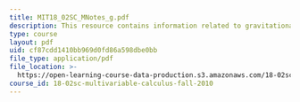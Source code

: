 ```yaml
---
title: MIT18_02SC_MNotes_g.pdf
description: This resource contains information related to gravitational attraction.
type: course
layout: pdf
uid: cf87cdd1410bb969d0fd86a598dbe0bb
file_type: application/pdf
file_location: >-
  https://open-learning-course-data-production.s3.amazonaws.com/18-02sc-multivariable-calculus-fall-2010/cf87cdd1410bb969d0fd86a598dbe0bb_MIT18_02SC_MNotes_g.pdf
course_id: 18-02sc-multivariable-calculus-fall-2010
---
```

